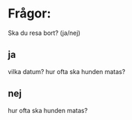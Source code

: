 # Frågor:

Ska du resa bort? (ja/nej)
## ja
vilka datum?
hur ofta ska hunden matas?
## nej
hur ofta ska hunden matas?
